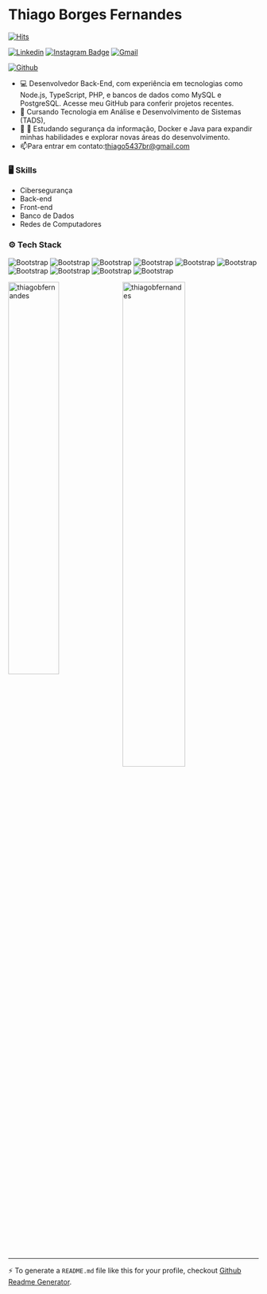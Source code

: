 # Thiago Borges Fernandes

[![Hits](https://hits.seeyoufarm.com/api/count/incr/badge.svg?url=https%3A%2F%2Fgithub.com%2Fthiagobfernandes%2Fthiagobfernandes&count_bg=%2379C83D&title_bg=%23555555&icon=&icon_color=%23E7E7E7&title=Profile+Views&edge_flat=false)](https://hits.seeyoufarm.com)

[![Linkedin](https://img.shields.io/badge/-LinkedIn-blue?style=flat&logo=Linkedin&logoColor=white)](https://www.linkedin.com/in/https://www.linkedin.com/in/thiago-borges-fernandes-7936ab294//)
[![Instagram Badge](https://img.shields.io/badge/-Instagram-purple?logo=instagram&logoColor=white&link=https://instagram.com/https://www.instagram.com/thiagobferdev//)](https://www.instagram.com/https://www.instagram.com/thiagobferdev/)
[![Gmail](https://img.shields.io/badge/-Gmail-c14438?style=flat&logo=Gmail&logoColor=white)](mailto:thiago5437br@gmail.com)

[![Github](https://img.shields.io/github/followers/thiagobfernandes?label=Follow&style=social)](https://github.com/thiagobfernandes)

-  💻 Desenvolvedor Back-End, com experiência em tecnologias como Node.js, TypeScript, PHP, e bancos de dados como MySQL e PostgreSQL. Acesse meu GitHub para conferir projetos recentes.
- 🤔 Cursando Tecnologia em Análise e Desenvolvimento de Sistemas (TADS),
- 🌱 🌱 Estudando segurança da informação, Docker e Java para expandir minhas habilidades e explorar novas áreas do desenvolvimento.
- 📫Para entrar em contato:thiago5437br@gmail.com


### 🖥 Skills

- Cibersegurança
- Back-end
- Front-end
- Banco de Dados
- Redes de Computadores
### ⚙️ Tech Stack

![Bootstrap](https://img.shields.io/badge/-Python-05122A?style=flat-square&logo=Python&color=353535) ![Bootstrap](https://img.shields.io/badge/-Docker-05122A?style=flat-square&logo=Docker&color=353535) ![Bootstrap](https://img.shields.io/badge/-MySQL-05122A?style=flat-square&logo=MySQL&color=353535) ![Bootstrap](https://img.shields.io/badge/-PostgreSQL-05122A?style=flat-square&logo=PostgreSQL&color=353535) ![Bootstrap](https://img.shields.io/badge/-Typescript-05122A?style=flat-square&logo=Typescript&color=353535) ![Bootstrap](https://img.shields.io/badge/-Javascript-05122A?style=flat-square&logo=Javascript&color=353535) ![Bootstrap](https://img.shields.io/badge/-PHP-05122A?style=flat-square&logo=PHP&color=353535) ![Bootstrap](https://img.shields.io/badge/-Java-05122A?style=flat-square&logo=Java&color=353535) ![Bootstrap](https://img.shields.io/badge/-React-05122A?style=flat-square&logo=React&color=353535) ![Bootstrap](https://img.shields.io/badge/-Springboot-05122A?style=flat-square&logo=Springboot&color=353535)

<div>
  <img width="45%" align="left" src="https://github-readme-stats.vercel.app/api/top-langs?username=thiagobfernandes&show_icons=true&locale=en&layout=compact" alt="thiagobfernandes" />
  <img width="50%"  src="https://github-readme-streak-stats.herokuapp.com/?user=thiagobfernandes&" alt="thiagobfernandes" />
</div>


---
:zap: To generate a `README.md` file like this for your profile, checkout [Github Readme Generator](https://hejazizo-github-profile-readme-srcstreamlit-app-i6skm7.streamlit.app/).
